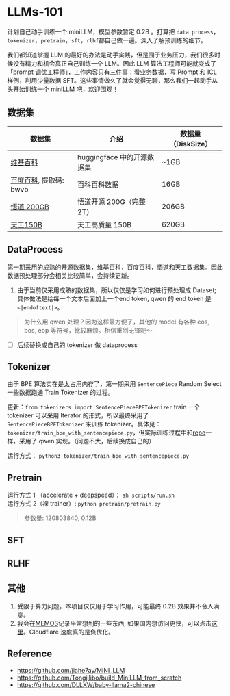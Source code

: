 # LLMs-101
计划自己动手训练一个 miniLLM，模型参数暂定 0.2B 。打算把 `data process`，`tokenizer`，`pretrain`，`sft`，`rlhf`都自己做一遍。深入了解预训练的细节。

我们都知道掌握 LLM 的最好的办法是动手实践，但是囿于业务压力，我们很多时候没有精力和机会真正自己训练一个 LLM。因此 LLM 算法工程师可能就变成了「prompt 调优工程师」，工作内容只有三件事：看业务数据，写 Prompt 和 ICL 样例，利用少量数据 SFT。这些事情做久了就会觉得无聊，那么我们一起动手从头开始训练一个 miniLLM 吧，欢迎围观！

## 数据集
|数据集|介绍|数据量（DiskSize）|
|--|--|--|
|[维基百科](https://huggingface.co/datasets/pleisto/wikipedia-cn-20230720-filtered)|huggingface 中的开源数据集|~1GB|
|[百度百科](https://pan.baidu.com/s/1jIpCHnWLTNYabftavo3DVw?pwd=bwvb), 提取码: bwvb|百科百科数据|16GB|
|[悟道 200GB](https://data.baai.ac.cn/details/WuDaoCorporaText)|悟道开源 200G（完整 2T）|206GB|
|[天工150B](https://huggingface.co/datasets/Skywork/SkyPile-150B)|天工高质量 150B |620GB|


## DataProcess
第一期采用的成熟的开源数据集，维基百科，百度百科，悟道和天工数据集。因此数据预处理部分会相关比较简单，会持续更新。

1. 由于当前仅采用成熟的数据集，所以仅仅是学习如何进行预处理成 Dataset; 具体做法是给每一个文本后面加上一个end token, qwen 的 end token 是 `<|endoftext|>`。
> 为什么用 qwen 处理？因为这样最方便了，其他的 model 有各种 eos, bos, eop 等符号，比较麻烦。相信重剑无锋吧～

- [ ] 后续替换成自己的 tokenizer 做 dataprocess


## Tokenizer
由于 BPE 算法实在是太占用内存了，第一期采用 `SentencePiece` Random Select 一些数据跑通 Train Tokenizer 的过程。 

更新：`from tokenizers import SentencePieceBPETokenizer` train 一个 tokenizer 可以采用 Iterator 的形式，所以最终采用了 `SentencePieceBPETokenizer` 来训练 tokenizer。具体见：`tokenizer/train_bpe_with_sentencepiece.py`，但实际训练过程中和[repo](https://github.com/jiahe7ay/MINI_LLM)一样，采用了 qwen 实现。（问题不大，后续换成自己的）

运行方式： `python3 tokenizer/train_bpe_with_sentencepiece.py`

## Pretrain
运行方式 1 （accelerate + deepspeed）： `sh scripts/run.sh`  
运行方式 2（裸 trainer）: `python pretrain/pretrain.py`

> 参数量: 120803840, 0.12B


## SFT

## RLHF

## 其他
1. 受限于算力问题，本项目仅仅用于学习作用，可能最终 0.2B 效果并不令人满意。
2. 我会在[MEMOS](https://memos.bbruceyuan.com)记录平常想到的一些东西, 如果国内想访问更快，可以点击[这里](http://43.153.192.214/)。Cloudflare 速度真的是负优化。


## Reference
- https://github.com/jiahe7ay/MINI_LLM
- https://github.com/Tongjilibo/build_MiniLLM_from_scratch
- https://github.com/DLLXW/baby-llama2-chinese